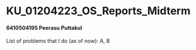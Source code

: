 # KU_01204223_OS_Reports_Midterm 
#### 6410504195 Peerasu Puttakul

List of problems that I do (as of now): A, B
